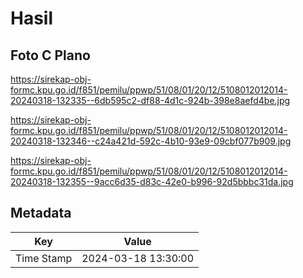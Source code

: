 # Hasil

## Foto C Plano

https://sirekap-obj-formc.kpu.go.id/f851/pemilu/ppwp/51/08/01/20/12/5108012012014-20240318-132335--6db595c2-df88-4d1c-924b-398e8aefd4be.jpg

https://sirekap-obj-formc.kpu.go.id/f851/pemilu/ppwp/51/08/01/20/12/5108012012014-20240318-132346--c24a421d-592c-4b10-93e9-09cbf077b909.jpg

https://sirekap-obj-formc.kpu.go.id/f851/pemilu/ppwp/51/08/01/20/12/5108012012014-20240318-132355--9acc6d35-d83c-42e0-b996-92d5bbbc31da.jpg


## Metadata

| Key        | Value               |
| ---------- | ------------------- |
| Time Stamp | 2024-03-18 13:30:00 |



